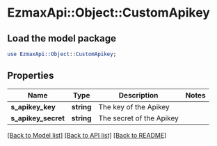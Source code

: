 # EzmaxApi::Object::CustomApikey

## Load the model package
```perl
use EzmaxApi::Object::CustomApikey;
```

## Properties
Name | Type | Description | Notes
------------ | ------------- | ------------- | -------------
**s_apikey_key** | **string** | The key of the Apikey | 
**s_apikey_secret** | **string** | The secret of the Apikey | 

[[Back to Model list]](../README.md#documentation-for-models) [[Back to API list]](../README.md#documentation-for-api-endpoints) [[Back to README]](../README.md)


